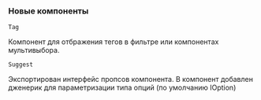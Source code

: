 ### Новые компоненты

`Tag`

Компонент для отбражения тегов в фильтре или компонентах мультивыбора.


`Suggest`

Экспортирован интерфейс пропсов компонента.
В компонент добавлен дженерик для параметризации типа опций (по умолчанию IOption)

